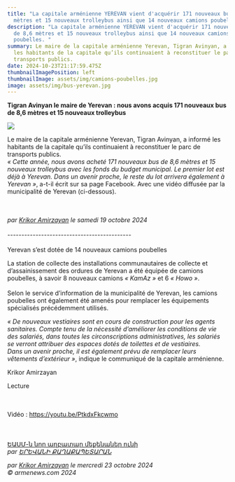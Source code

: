 ```yaml
---
title: "La capitale arménienne YEREVAN vient d'acquérir 171 nouveaux bus de 8,6
  mètres et 15 nouveaux trolleybus ainsi que 14 nouveaux camions poubelles. "
description: "La capitale arménienne YEREVAN vient d'acquérir 171 nouveaux bus
  de 8,6 mètres et 15 nouveaux trolleybus ainsi que 14 nouveaux camions
  poubelles. "
summary: Le maire de la capitale arménienne Yerevan, Tigran Avinyan, a informé
  les habitants de la capitale qu’ils continuaient à reconstituer le parc de
  transports publics.
date: 2024-10-23T21:17:59.475Z
thumbnailImagePosition: left
thumbnailImage: assets/img/camions-poubelles.jpg
image: assets/img/bus-yerevan.jpg
---
```

**Tigran Avinyan le maire de Yerevan : nous avons acquis 171 nouveaux bus de 8,6 mètres et 15 nouveaux trolleybus**

![](https://www.armenews.com/IMG/arton120398.jpg)

Le maire de la capitale arménienne Yerevan, Tigran Avinyan, a informé les habitants de la capitale qu’ils continuaient à reconstituer le parc de transports publics.\
*« Cette année, nous avons acheté 171 nouveaux bus de 8,6 mètres et 15 nouveaux trolleybus avec les fonds du budget municipal. Le premier lot est déjà à Yerevan. Dans un avenir proche, le reste du lot arrivera également à Yerevan »*, a-t-il écrit sur sa page Facebook. Avec une vidéo diffusée par la municipalité de Yerevan (ci-dessous).

\
\
*par [Krikor Amirzayan](https://www.armenews.com/spip.php?page=auteur&id_auteur=33) le samedi 19 octobre 2024*\
\
--------------------------------------------\
\
Yerevan s’est dotée de 14 nouveaux camions poubelles



La station de collecte des installations communautaires de collecte et d’assainissement des ordures de Yerevan a été équipée de camions poubelles, à savoir 8 nouveaux camions *« KamAz »* et 6 *« Howo »*.\
\
Selon le service d’information de la municipalité de Yerevan, les camions poubelles ont également été amenés pour remplacer les équipements spécialisés précédemment utilisés.

*« De nouveaux vestiaires sont en cours de construction pour les agents sanitaires. Compte tenu de la nécessité d’améliorer les conditions de vie des salariés, dans toutes les circonscriptions administratives, les salariés se verront attribuer des espaces dotés de toilettes et de vestiaires.\
Dans un avenir proche, il est également prévu de remplacer leurs vêtements d’extérieur »*, indique le communiqué de la capitale arménienne.

Krikor Amirzayan

Lecture

\
\
Vidéo : <https://youtu.be/PtkdxFkcwmo>\
\
\
\
[ԵԱՍՄ-ն նոր աղբատար մեքենաներ ունի](https://www.youtube.com/watch?v=PtkdxFkcwmo)*\
par [ԵՐԵՎԱՆԻ ՔԱՂԱՔԱՊԵՏԱՐԱՆ](https://www.youtube.com/@yerevan_municipality)*

*par [Krikor Amirzayan](https://www.armenews.com/spip.php?page=auteur&id_auteur=33) le mercredi 23 octobre 2024\
© armenews.com 2024*
